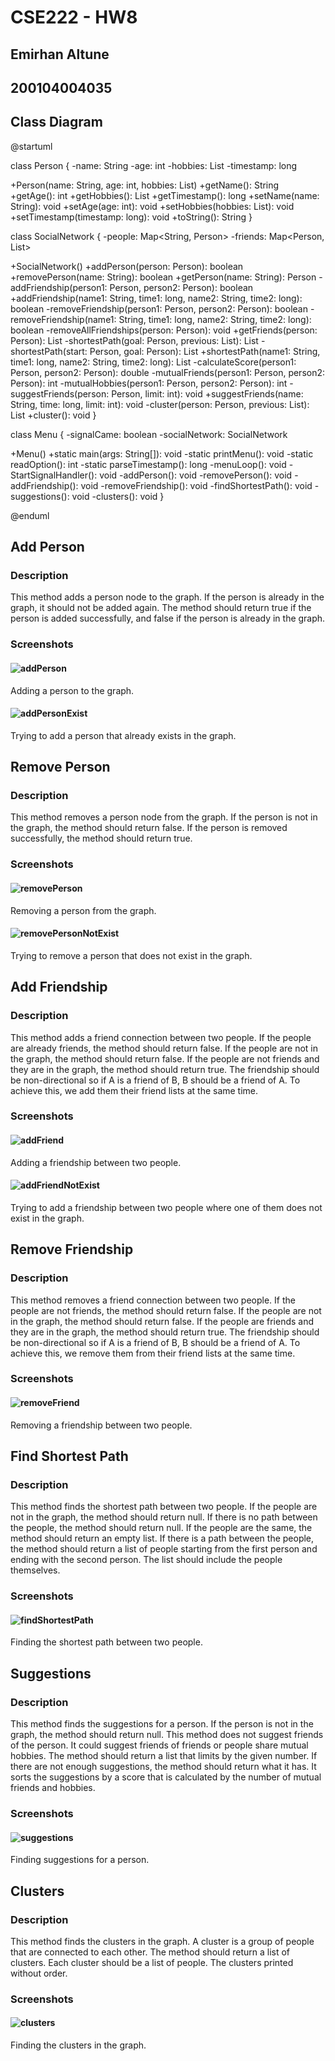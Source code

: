 # CSE222 - HW8

## Emirhan Altune

## 200104004035

## Class Diagram

@startuml

class Person {
-name: String
-age: int
-hobbies: List<String>
-timestamp: long

+Person(name: String, age: int, hobbies: List<String>)
+getName(): String
+getAge(): int
+getHobbies(): List<String>
+getTimestamp(): long
+setName(name: String): void
+setAge(age: int): void
+setHobbies(hobbies: List<String>): void
+setTimestamp(timestamp: long): void
+toString(): String
}

class SocialNetwork {
-people: Map<String, Person>
-friends: Map<Person, List<Person>>

+SocialNetwork()
+addPerson(person: Person): boolean
+removePerson(name: String): boolean
+getPerson(name: String): Person
-addFriendship(person1: Person, person2: Person): boolean
+addFriendship(name1: String, time1: long, name2: String, time2: long): boolean
-removeFriendship(person1: Person, person2: Person): boolean
-removeFriendship(name1: String, time1: long, name2: String, time2: long): boolean
-removeAllFriendships(person: Person): void
+getFriends(person: Person): List<Person>
-shortestPath(goal: Person, previous: List<Person>): List<Person>
-shortestPath(start: Person, goal: Person): List<Person>
+shortestPath(name1: String, time1: long, name2: String, time2: long): List<Person>
-calculateScore(person1: Person, person2: Person): double
-mutualFriends(person1: Person, person2: Person): int
-mutualHobbies(person1: Person, person2: Person): int
-suggestFriends(person: Person, limit: int): void
+suggestFriends(name: String, time: long, limit: int): void
-cluster(person: Person, previous: List<Person>): List<Person>
+cluster(): void
}

class Menu {
-signalCame: boolean
-socialNetwork: SocialNetwork

+Menu()
+static main(args: String[]): void
-static printMenu(): void
-static readOption(): int
-static parseTimestamp(): long
-menuLoop(): void
-StartSignalHandler(): void
-addPerson(): void
-removePerson(): void
-addFriendship(): void
-removeFriendship(): void
-findShortestPath(): void
-suggestions(): void
-clusters(): void
}

@enduml

## Add Person

### Description

This method adds a person node to the graph. If the person is already in the graph, it should not be added again. The method should return true if the person is added successfully, and false if the person is already in the graph.

### Screenshots

#### ![addPerson](./addPerson.png)

Adding a person to the graph.

#### ![addPersonExist](./addPersonExist.png)

Trying to add a person that already exists in the graph.

## Remove Person

### Description

This method removes a person node from the graph. If the person is not in the graph, the method should return false. If the person is removed successfully, the method should return true.

### Screenshots

#### ![removePerson](./removePerson.png)

Removing a person from the graph.

#### ![removePersonNotExist](./removePersonNotExist.png)

Trying to remove a person that does not exist in the graph.

## Add Friendship

### Description

This method adds a friend connection between two people. If the people are already friends, the method should return false. If the people are not in the graph, the method should return false. If the people are not friends and they are in the graph, the method should return true. The friendship should be non-directional so if A is a friend of B, B should be a friend of A. To achieve this, we add them their friend lists at the same time.

### Screenshots

#### ![addFriend](./addFriendship.png)

Adding a friendship between two people.

#### ![addFriendNotExist](./addFriendshipWithPersonRemoved.png)

Trying to add a friendship between two people where one of them does not exist in the graph.

## Remove Friendship

### Description

This method removes a friend connection between two people. If the people are not friends, the method should return false. If the people are not in the graph, the method should return false. If the people are friends and they are in the graph, the method should return true. The friendship should be non-directional so if A is a friend of B, B should be a friend of A. To achieve this, we remove them from their friend lists at the same time.

### Screenshots

#### ![removeFriend](./removeFriendship.png)

Removing a friendship between two people.

## Find Shortest Path

### Description

This method finds the shortest path between two people. If the people are not in the graph, the method should return null. If there is no path between the people, the method should return null. If the people are the same, the method should return an empty list. If there is a path between the people, the method should return a list of people starting from the first person and ending with the second person. The list should include the people themselves.

### Screenshots

#### ![findShortestPath](./shortestPath.png)

Finding the shortest path between two people.

## Suggestions

### Description

This method finds the suggestions for a person. If the person is not in the graph, the method should return null. This method does not suggest friends of the person. It could suggest friends of friends or people share mutual hobbies. The method should return a list that limits by the given number. If there are not enough suggestions, the method should return what it has. It sorts the suggestions by a score that is calculated by the number of mutual friends and hobbies.

### Screenshots

#### ![suggestions](./friendSuggest.png)

Finding suggestions for a person.

## Clusters

### Description

This method finds the clusters in the graph. A cluster is a group of people that are connected to each other. The method should return a list of clusters. Each cluster should be a list of people. The clusters printed without order.

### Screenshots

#### ![clusters](./clusters.png)

Finding the clusters in the graph.

